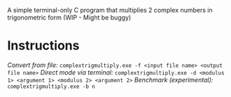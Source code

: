 A simple terminal-only C program that multiplies 2 complex numbers in trigonometric form (WIP - Might be buggy)
# Instructions
*Convert from file:* `complextrigmultiply.exe -f <input file name> <output file name>`
*Direct mode via terminal:* `complextrigmultiply.exe -d <modulus 1> <argument 1> <modulus 2> <argument 2>`
*Benchmark (experimental):* `complextrigmultiply.exe -b n`
